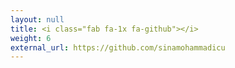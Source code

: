 ```yaml
---
layout: null
title: <i class="fab fa-1x fa-github"></i>
weight: 6
external_url: https://github.com/sinamohammadicu
---
```

